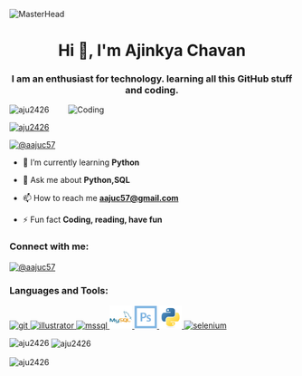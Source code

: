 ![MasterHead](https://www.excelautomationsolutions.in/image/1_1hT23VteSYhRbOaUtCcuEg.gif)
<h1 align="center">Hi 👋, I'm Ajinkya Chavan</h1>
<h3 align="center">I am an enthusiast for technology. learning all this GitHub stuff and coding.</h3>
<img align="right" alt="Coding" width="400" src="https://coindsyz.com/wp-content/uploads/2022/03/1584023795.gif">

<p align="left"> <img src="https://komarev.com/ghpvc/?username=aju2426&label=Profile%20views&color=0e75b6&style=flat" alt="aju2426" /> </p>

<p align="left"> <a href="https://github.com/ryo-ma/github-profile-trophy"><img src="https://github-profile-trophy.vercel.app/?username=aju2426" alt="aju2426" /></a> </p>

<p align="left"> <a href="https://twitter.com/@aajuc57" target="blank"><img src="https://img.shields.io/twitter/follow/@aajuc57?logo=twitter&style=for-the-badge" alt="@aajuc57" /></a> </p>

- 🌱 I’m currently learning **Python**

- 💬 Ask me about **Python,SQL**

- 📫 How to reach me **aajuc57@gmail.com**

- ⚡ Fun fact **Coding, reading, have fun**

<h3 align="left">Connect with me:</h3>
<p align="left">
<a href="https://twitter.com/@aajuc57" target="blank"><img align="center" src="https://raw.githubusercontent.com/rahuldkjain/github-profile-readme-generator/master/src/images/icons/Social/twitter.svg" alt="@aajuc57" height="30" width="40" /></a>
</p>

<h3 align="left">Languages and Tools:</h3>
<p align="left"> <a href="https://git-scm.com/" target="_blank" rel="noreferrer"> <img src="https://www.vectorlogo.zone/logos/git-scm/git-scm-icon.svg" alt="git" width="40" height="40"/> </a> <a href="https://www.adobe.com/in/products/illustrator.html" target="_blank" rel="noreferrer"> <img src="https://www.vectorlogo.zone/logos/adobe_illustrator/adobe_illustrator-icon.svg" alt="illustrator" width="40" height="40"/> </a> <a href="https://www.microsoft.com/en-us/sql-server" target="_blank" rel="noreferrer"> <img src="https://www.svgrepo.com/show/303229/microsoft-sql-server-logo.svg" alt="mssql" width="40" height="40"/> </a> <a href="https://www.mysql.com/" target="_blank" rel="noreferrer"> <img src="https://raw.githubusercontent.com/devicons/devicon/master/icons/mysql/mysql-original-wordmark.svg" alt="mysql" width="40" height="40"/> </a> <a href="https://www.photoshop.com/en" target="_blank" rel="noreferrer"> <img src="https://raw.githubusercontent.com/devicons/devicon/master/icons/photoshop/photoshop-line.svg" alt="photoshop" width="40" height="40"/> </a> <a href="https://www.python.org" target="_blank" rel="noreferrer"> <img src="https://raw.githubusercontent.com/devicons/devicon/master/icons/python/python-original.svg" alt="python" width="40" height="40"/> </a> <a href="https://www.selenium.dev" target="_blank" rel="noreferrer"> <img src="https://raw.githubusercontent.com/detain/svg-logos/780f25886640cef088af994181646db2f6b1a3f8/svg/selenium-logo.svg" alt="selenium" width="40" height="40"/> </a> </p>

<p><img align="left" src="https://github-readme-stats.vercel.app/api/top-langs?username=aju2426&show_icons=true&locale=en&layout=compact" alt="aju2426" /></p>

<p>&nbsp;<img align="center" src="https://github-readme-stats.vercel.app/api?username=aju2426&show_icons=true&locale=en" alt="aju2426" /></p>

<p><img align="center" src="https://github-readme-streak-stats.herokuapp.com/?user=aju2426&" alt="aju2426" /></p>
